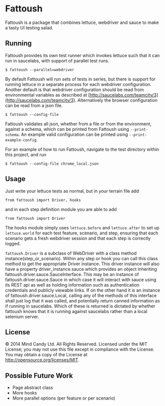 Fattoush
========

Fattoush is a package that combines lettuce, webdriver and sauce to make a tasty UI testing salad.


Running
-------

Fattoush provides its own test runner which invokes lettuce such that it can run in saucelabs, with
support of parallel test runs.

    $ fattoush --parallel=webdriver

By default Fattoush will run sets of tests in series, but there is support for running lettuce in a
separate process for each webdriver configuration. Another default is that webdriver configuration
should be read from environmental variables as described at
[http://saucelabs.com/teamcity/3](http://saucelabs.com/teamcity/3). Alternatively the browser
configuration can be read from a json file.

    $ fattoush --config-file

Fattoush validates all json, whether from a file or from the environment, against a schema, which
can be printed from Fattoush using `--print-schema`. An example valid configuration can be printed
using `--print-example-config`.

For an example of how to run Fattoush, navigate to the test directory within this project, and run

    $ fattoush --config-file chrome_local.json

Usage
-----

Just write your lettuce tests as normal, but in your terrain file add

    from fattoush import Driver, hooks

and in each step definition module you are able to add

    from fattoush import Driver

The hooks module simply uses `lettuce.before` and `lettuce.after` to set up `lettuce.world` for each
test feature, scenario, and step, ensuring that each scenario gets a fresh webdriver session and
that each step is correctly logged.

`fattoush.Driver` is a subclass of WebDriver with a class method instance(step_or_scenario). Within
any step or hook you can call this class method to get the appropriate Driver instance. This driver
instance will also have a property driver_instance.sauce which provides an object inheriting
fattoush.driver.sauce.SauceInterface. This may be an instance of fattoush.driver.sauce.Sauce in
which case it will interact with sauce using its REST api as well as holding information such as
authentication credentials and publicly viewable links. If on the other hand it is an instance of
fattoush.driver.sauce.Local, calling any of the methods of this interface shall just log that it
was called, and potentially return canned information as if running in saucelabs. Which of these is
returned is dictated by whether fattoush knows that it is running against saucelabs rather than a
local selenium server.


License
-------
© 2014 Mind Candy Ltd. All Rights Reserved. 
Licensed under the MIT License; you may not use this file except in compliance with the License. 
You may obtain a copy of the License at http://opensource.org/licenses/MIT.


Possible Future Work
--------------------
 - Page abstract class
 - More hooks
 - More parallel options (per feature or per scenario)
